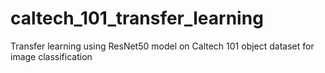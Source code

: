 # caltech_101_transfer_learning
Transfer learning using ResNet50 model on Caltech 101 object dataset for image classification
